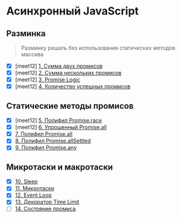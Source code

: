 # Асинхронный JavaScript

## Разминка
> Разминку решать без использования статических методов массива
- [x] [meet12] [1. Сумма двух промисов](1.add-two-promises.js)
- [x] [meet12] [2. Сумма нескольких промисов](2.add-all-promises.js)
- [x] [meet12] [3. Promise Logic](3.promise-logic.js)
- [x] [meet12] [4. Количество успешных промисов](4.count-fulfilled-promises.js)

## Статические методы промисов
- [x] [meet12] [5. Полифил Promise.race](5.race.js)
- [x] [meet12] [6. Упрощенный Promise.all](6.simple-all.js)
- [x] [7. Полифил Promise.all](7.all.js)
- [x] [8. Полифил Promise.allSettled](8.all-settled.js)
- [x] [9. Полифил Promise.any](9.any.js)

## Микротаски и макротаски
- [x] [10. Sleep](10.sleep.js)
- [x] [11. Микротаски](11.microtasks.js)
- [x] [12. Event Loop](12.event-loop.js)
- [x] [13. Декоратор Time Limit](13.time-limit.js)
- [ ] [14. Состояние промиса](14.state.js)